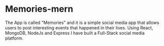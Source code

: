 # Memories-mern



The App is called "Memories" and it is a simple social media app that allows users to post interesting events that happened in their lives. Using React, MongoDB, NodeJs and Express I have built a Full-Stack social media platform.
